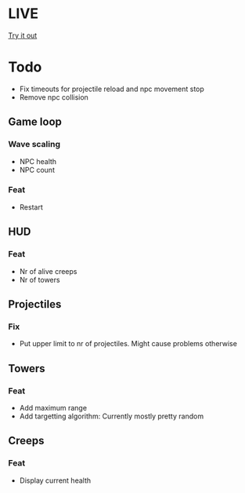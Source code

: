 # LIVE
[Try it out](https://lucb31.github.io/game-engine-go/)

# Todo
- Fix timeouts for projectile reload and npc movement stop
- Remove npc collision 

## Game loop
### Wave scaling
- NPC health
- NPC count

### Feat
- Restart

## HUD
### Feat
- Nr of alive creeps
- Nr of towers

## Projectiles
### Fix
- Put upper limit to nr of projectiles. Might cause problems otherwise

## Towers

### Feat
- Add maximum range
- Add targetting algorithm: Currently mostly pretty random 

## Creeps
### Feat
- Display current health


